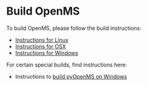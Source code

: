 # Build OpenMS

To build OpenMS, please follow the build instructions:

* [Instructions for Linux](instructions-for-linux.md)
* [Instructions for OSX](instructions-for-osx.md)
* [Instructions for Windows](instructions-for-windows.md)

For certain special builds, find instructions here:

* Instructions to [build pyOpenMS on Windows](alinkstob)
